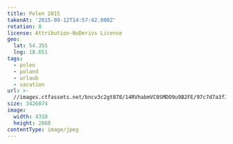 ```yaml
---
title: Polen 2015
takenAt: '2015-09-12T14:57:42.000Z'
rotation: 0
license: Attribution-NoDerivs License
geo:
  lat: 54.355
  lng: 18.651
tags:
  - polen
  - poland
  - urlaub
  - vacation
url: >-
  //images.ctfassets.net/bncv3c2gt878/14RVhabmVC0SMDO9u9B2FE/97c7d7a3f31d28b3db2b518172b4e5b6/polen-2015_25862726691_o
size: 3426874
image:
  width: 4310
  height: 2868
contentType: image/jpeg
---
```


